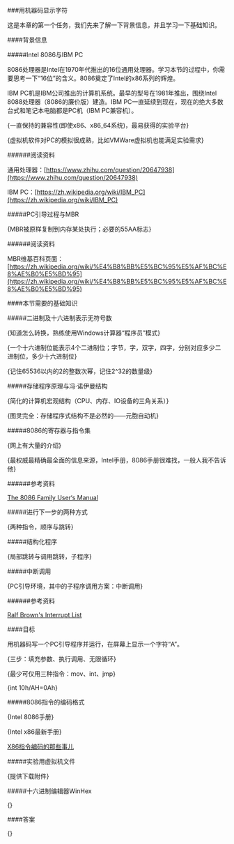 ###用机器码显示字符

这是本章的第一个任务，我们先来了解一下背景信息，并且学习一下基础知识。

####背景信息

#####Intel 8086与IBM PC

8086处理器是Intel在1970年代推出的16位通用处理器。学习本节的过程中，你需要思考一下“16位”的含义。8086奠定了Intel的x86系列的辉煌。

IBM PC机是IBM公司推出的计算机系统。最早的型号在1981年推出，围绕Intel 8088处理器（8086的廉价版）建造。IBM PC一直延续到现在，现在的绝大多数台式和笔记本电脑都是PC机（IBM PC兼容机）。

{一直保持的兼容性(即使x86、x86_64系统)，最易获得的实验平台}

{虚拟机软件对PC的模拟很成熟，比如VMWare虚拟机也能满足实验需求}

######阅读资料

通用处理器：[https://www.zhihu.com/question/20647938](https://www.zhihu.com/question/20647938)

IBM PC：[https://zh.wikipedia.org/wiki/IBM_PC](https://zh.wikipedia.org/wiki/IBM_PC)

#####PC引导过程与MBR

{MBR被原样复制到内存某处执行；必要的55AA标志}

######阅读资料

MBR维基百科页面：[https://zh.wikipedia.org/wiki/%E4%B8%BB%E5%BC%95%E5%AF%BC%E8%AE%B0%E5%BD%95](https://zh.wikipedia.org/wiki/%E4%B8%BB%E5%BC%95%E5%AF%BC%E8%AE%B0%E5%BD%95)

####本节需要的基础知识

#####二进制及十六进制表示无符号数

{知道怎么转换，熟练使用Windows计算器“程序员”模式}

{一个十六进制位能表示4个二进制位；字节，字，双字，四字，分别对应多少二进制位，多少十六进制位}

{记住65536以内的2的整数次幂，记住2^32的数量级}

#####存储程序原理与冯·诺伊曼结构

{简化的计算机宏观结构（CPU、内存、IO设备的三角关系）}

{图灵完全：存储程序式结构不是必然的——元胞自动机}

#####8086的寄存器与指令集

{网上有大量的介绍}

{最权威最精确最全面的信息来源，Intel手册，8086手册很难找，一般人我不告诉他}

######参考资料

[The 8086 Family User‘s Manual](https://archive.org/details/bitsavers_intel80869lyUsersManualOct79_62967963)

#####进行下一步的两种方式

{两种指令，顺序与跳转}

#####结构化程序

{局部跳转与调用跳转，子程序}

#####中断调用

{PC引导环境，其中的子程序调用方案：中断调用}

######参考资料

[Ralf Brown's Interrupt List](http://www.ctyme.com/rbrown.htm)

####目标

用机器码写一个PC引导程序并运行，在屏幕上显示一个字符“A”。

{三步：填充参数、执行调用、无限循环}

{最少可仅用三种指令：mov、int、jmp}

{int 10h/AH=0Ah}

#####8086指令的编码格式

{Intel 8086手册}

{Intel x86最新手册}

[X86指令编码的那些事儿](http://ytliu.info/blog/2016/12/10/x86zhi-ling-bian-ma-de-na-xie-shi-er/)

#####实验用虚拟机文件

{提供下载附件}

#####十六进制编辑器WinHex

{}

####答案

{}
